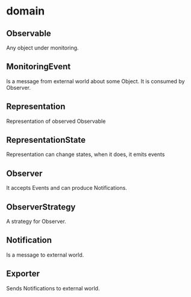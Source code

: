 # domain

## Observable
Any object under monitoring.

## MonitoringEvent
Is a message from external world about some Object. It is consumed by Observer.

## Representation
Representation of observed Observable

## RepresentationState
Representation can change states, when it does, it emits events

## Observer
It accepts Events and can produce Notifications.

## ObserverStrategy
A strategy for Observer.

## Notification
Is a message to external world.

## Exporter
Sends Notifications to external world.

